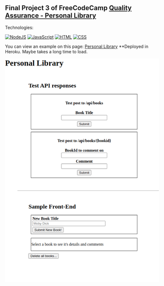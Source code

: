 ## Final Project 3 of FreeCodeCamp [Quality Assurance - Personal Library](https://www.freecodecamp.org/learn/quality-assurance/quality-assurance-projects/personal-library)

Technologies:

[![NodeJS](https://img.shields.io/badge/NodeJS+express-339933?style=for-the-badge&logo=node.js&logoColor=white&labelColor=101010)]()
[![JavaScript](https://img.shields.io/badge/JavaScript-F7DF1E?style=for-the-badge&logo=javascript&logoColor=white&labelColor=101010)]()
[![HTML](https://img.shields.io/badge/HTML5-E34F26?style=for-the-badge&logo=HTML5&logoColor=white&labelColor=101010)]()
[![CSS](https://img.shields.io/badge/CSS-1572B6?style=for-the-badge&logo=CSS3&logoColor=white&labelColor=101010)]()

You can view an example on this page: [Personal Library](https://fcc-project-library.herokuapp.com/) **Deployed in Heroku. Maybe takes a long time to load.

![example](https://github.com/aestebance/boilerplate-project-library/blob/master/example.png)


